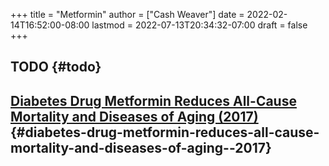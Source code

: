 +++
title = "Metformin"
author = ["Cash Weaver"]
date = 2022-02-14T16:52:00-08:00
lastmod = 2022-07-13T20:34:32-07:00
draft = false
+++

## TODO {#todo}


## [Diabetes Drug Metformin Reduces All-Cause Mortality and Diseases of Aging (2017)](https://pubmed.ncbi.nlm.nih.gov/28802803/) {#diabetes-drug-metformin-reduces-all-cause-mortality-and-diseases-of-aging--2017}
